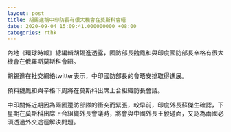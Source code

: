 ```yaml
---
layout: post
title: 胡錫進稱中印防長有很大機會在莫斯科會晤
date: 2020-09-04 15:09:41.000000000 +08:00
categories: rthk
---
```


內地《環球時報》總編輯胡錫進透露，國防部長魏鳳和與印度國防部長辛格有很大機會在俄羅斯莫斯科會晤。

胡錫進在社交網絡twitter表示，中印國防部長的會晤安排取得進展。

預料魏鳳和與辛格下周將在莫斯科出席上合組織防長會議。

中印關係近期因為兩國邊防部隊的衝突而緊張，較早前，印度外長蘇傑生確認，下星期在莫斯科出席上合組織外長會議時，將會與中國外長王毅碰面，又認為兩國必須透過外交途徑解決問題。
